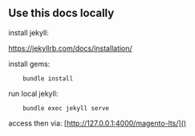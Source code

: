 
## Use this docs locally

install jekyll:

https://jekyllrb.com/docs/installation/

install gems:

```
    bundle install
```


run local jekyll:  
```
    bundle exec jekyll serve
```

access then via: [http://127.0.0.1:4000/magento-lts/]()
